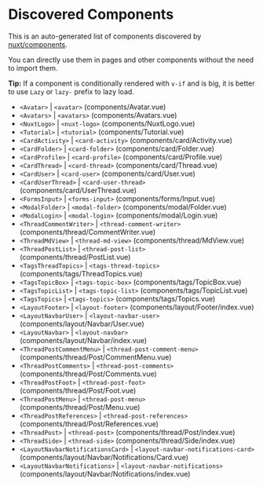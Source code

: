# Discovered Components

This is an auto-generated list of components discovered by [nuxt/components](https://github.com/nuxt/components).

You can directly use them in pages and other components without the need to import them.

**Tip:** If a component is conditionally rendered with `v-if` and is big, it is better to use `Lazy` or `lazy-` prefix to lazy load.

- `<Avatar>` | `<avatar>` (components/Avatar.vue)
- `<Avatars>` | `<avatars>` (components/Avatars.vue)
- `<NuxtLogo>` | `<nuxt-logo>` (components/NuxtLogo.vue)
- `<Tutorial>` | `<tutorial>` (components/Tutorial.vue)
- `<CardActivity>` | `<card-activity>` (components/card/Activity.vue)
- `<CardFolder>` | `<card-folder>` (components/card/Folder.vue)
- `<CardProfile>` | `<card-profile>` (components/card/Profile.vue)
- `<CardThread>` | `<card-thread>` (components/card/Thread.vue)
- `<CardUser>` | `<card-user>` (components/card/User.vue)
- `<CardUserThread>` | `<card-user-thread>` (components/card/UserThread.vue)
- `<FormsInput>` | `<forms-input>` (components/forms/Input.vue)
- `<ModalFolder>` | `<modal-folder>` (components/modal/Folder.vue)
- `<ModalLogin>` | `<modal-login>` (components/modal/Login.vue)
- `<ThreadCommentWriter>` | `<thread-comment-writer>` (components/thread/CommentWriter.vue)
- `<ThreadMdView>` | `<thread-md-view>` (components/thread/MdView.vue)
- `<ThreadPostList>` | `<thread-post-list>` (components/thread/PostList.vue)
- `<TagsThreadTopics>` | `<tags-thread-topics>` (components/tags/ThreadTopics.vue)
- `<TagsTopicBox>` | `<tags-topic-box>` (components/tags/TopicBox.vue)
- `<TagsTopicList>` | `<tags-topic-list>` (components/tags/TopicList.vue)
- `<TagsTopics>` | `<tags-topics>` (components/tags/Topics.vue)
- `<LayoutFooter>` | `<layout-footer>` (components/layout/Footer/index.vue)
- `<LayoutNavbarUser>` | `<layout-navbar-user>` (components/layout/Navbar/User.vue)
- `<LayoutNavbar>` | `<layout-navbar>` (components/layout/Navbar/index.vue)
- `<ThreadPostCommentMenu>` | `<thread-post-comment-menu>` (components/thread/Post/CommentMenu.vue)
- `<ThreadPostComments>` | `<thread-post-comments>` (components/thread/Post/Comments.vue)
- `<ThreadPostFoot>` | `<thread-post-foot>` (components/thread/Post/Foot.vue)
- `<ThreadPostMenu>` | `<thread-post-menu>` (components/thread/Post/Menu.vue)
- `<ThreadPostReferences>` | `<thread-post-references>` (components/thread/Post/References.vue)
- `<ThreadPost>` | `<thread-post>` (components/thread/Post/index.vue)
- `<ThreadSide>` | `<thread-side>` (components/thread/Side/index.vue)
- `<LayoutNavbarNotificationsCard>` | `<layout-navbar-notifications-card>` (components/layout/Navbar/Notifications/Card.vue)
- `<LayoutNavbarNotifications>` | `<layout-navbar-notifications>` (components/layout/Navbar/Notifications/index.vue)
